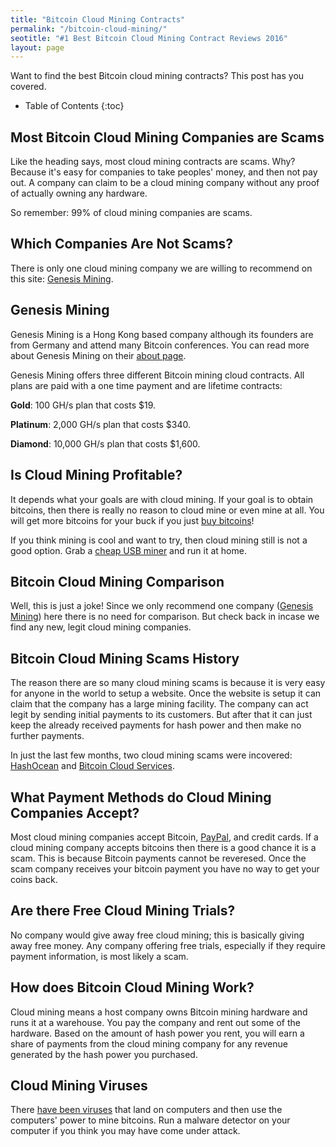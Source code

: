 ```yaml
---
title: "Bitcoin Cloud Mining Contracts"
permalink: "/bitcoin-cloud-mining/"
seotitle: "#1 Best Bitcoin Cloud Mining Contract Reviews 2016"
layout: page
---
```


Want to find the best Bitcoin cloud mining contracts? This post has you covered. 

* Table of Contents
{:toc}

## Most Bitcoin Cloud Mining Companies are Scams

Like the heading says, most cloud mining contracts are scams. Why? Because it's easy for companies to take peoples' money, and then not pay out. A company can claim to be a cloud mining company without any proof of actually owning any hardware. 

So remember: 99% of cloud mining companies are scams. 

## Which Companies Are Not Scams? 

There is only one cloud mining company we are willing to recommend on this site: [Genesis Mining](https://www.genesis-mining.com/a/453605). 

## Genesis Mining

Genesis Mining is a Hong Kong based company although its founders are from Germany and attend many Bitcoin conferences. You can read more about Genesis Mining on their [about page](https://www.genesis-mining.com/about-us). 

Genesis Mining offers three different Bitcoin mining cloud contracts. All plans are paid with a one time payment and are lifetime contracts: 

**Gold**: 100 GH/s plan that costs $19. 

**Platinum**: 2,000 GH/s plan that costs $340. 

**Diamond**: 10,000 GH/s plan that costs $1,600. 

## Is Cloud Mining Profitable?

It depends what your goals are with cloud mining. If your goal is to obtain bitcoins, then there is really no reason to cloud mine or even mine at all. You will get more bitcoins for your buck if you just [buy bitcoins](https://www.buybitcoinworldwide.com/)! 

If you think mining is cool and want to try, then cloud mining still is not a good option. Grab a [cheap USB miner](/usb-bitcoin-miners/) and run it at home.  

## Bitcoin Cloud Mining Comparison

Well, this is just a joke! Since we only recommend one company ([Genesis Mining](/genesis-mining-review/)) here there is no need for comparison. But check back in incase we find any new, legit cloud mining companies. 

## Bitcoin Cloud Mining Scams History

The reason there are so many cloud mining scams is because it is very easy for anyone in the world to setup a website. Once the website is setup it can claim that the company has a large mining facility. The company can act legit by sending initial payments to its customers. But after that it can just keep the already received payments for hash power and then make no further payments. 

In just the last few months, two cloud mining scams were incovered: [HashOcean](https://news.bitcoin.com/hashocean-cloud-mining-scam/) and [Bitcoin Cloud Services](https://bitcoinmagazine.com/articles/exclusive-possible-500000-bitcoin-cloud-mining-ponzi-scheme-uncovered-1433546738). 

## What Payment Methods do Cloud Mining Companies Accept?

Most cloud mining companies accept Bitcoin, [PayPal](http://bitcoinburrow.com/buy-bitcoin/paypal/), and credit cards. If a cloud mining company accepts bitcoins then there is a good chance it is a scam. This is because Bitcoin payments cannot be reveresed. Once the scam company receives your bitcoin payment you have no way to get your coins back. 

## Are there Free Cloud Mining Trials? 

No company would give away free cloud mining; this is basically giving away free money. Any company offering free trials, especially if they require payment information, is most likely a scam. 

## How does Bitcoin Cloud Mining Work? 

Cloud mining means a host company owns Bitcoin mining hardware and runs it at a warehouse. You pay the company and rent out some of the hardware. Based on the amount of hash power you rent, you will earn a share of payments from the cloud mining company for any revenue generated by the hash power you purchased. 

## Cloud Mining Viruses

There [have been viruses](http://www.trendmicro.com/vinfo/us/threat-encyclopedia/web-attack/93/cybercriminals-unleash-bitcoinmining-malware) that land on computers and then use the computers' power to mine bitcoins. Run a malware detector on your computer if you think you may have come under attack. 